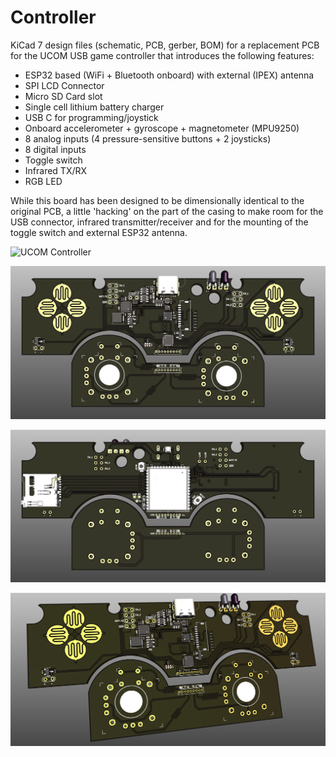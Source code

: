 # Controller

KiCad 7 design files (schematic, PCB, gerber, BOM) for a replacement PCB for the UCOM USB game controller that introduces the following features:
- ESP32 based (WiFi + Bluetooth onboard) with external (IPEX) antenna
- SPI LCD Connector
- Micro SD Card slot 
- Single cell lithium battery charger
- USB C for programming/joystick
- Onboard accelerometer + gyroscope + magnetometer (MPU9250)
- 8 analog inputs (4 pressure-sensitive buttons + 2 joysticks)
- 8 digital inputs
- Toggle switch
- Infrared TX/RX 
- RGB LED

While this board has been designed to be dimensionally identical to the original PCB, a little 'hacking' on the part of the casing to make room for the USB connector, infrared transmitter/receiver and for the mounting of the toggle switch and external ESP32 antenna.

![UCOM Controller](https://github.com/sudo-junkie/Controller/raw/main/IMAGES/Controller8.png)

![Controller Top](https://github.com/sudo-junkie/Controller/raw/main/IMAGES/Controller2.png)

![Controller Bottom](https://github.com/sudo-junkie/Controller/raw/main/IMAGES/Controller3.png)

![Controller Isometric](https://github.com/sudo-junkie/Controller/raw/main/IMAGES/Controller6.png)
